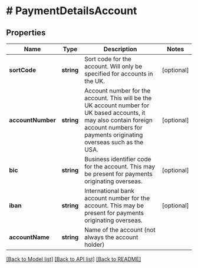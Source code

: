 # # PaymentDetailsAccount

## Properties

Name | Type | Description | Notes
------------ | ------------- | ------------- | -------------
**sortCode** | **string** | Sort code for the account. Will only be specified for accounts in the UK. | [optional] 
**accountNumber** | **string** | Account number for the account. This will be the UK account number for UK based accounts, it may also contain foreign account numbers for payments originating overseas such as the USA. | [optional] 
**bic** | **string** | Business identifier code for the account. This may be present for payments originating overseas. | [optional] 
**iban** | **string** | International bank account number for the account. This may be present for payments originating overseas. | [optional] 
**accountName** | **string** | Name of the account (not always the account holder) | 

[[Back to Model list]](../../README.md#documentation-for-models) [[Back to API list]](../../README.md#documentation-for-api-endpoints) [[Back to README]](../../README.md)


